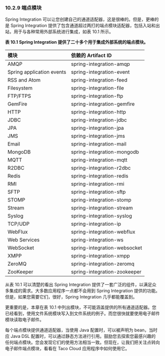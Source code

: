 ### 10.2.9 端点模块

Spring Integration 可以让您创建自己的通道适配器，这是很棒的。但是，更棒的是 Spring Integration 提供了包含通道超过两打的端点模块适配器，包括入站和出站，用于与各种常用外部系统进行集成，如表 10.1 所示。

**表 10.1 Spring Integration 提供了二十多个用于集成外部系统的端点模块。**

| 模块 | 依赖的 Artifact ID |
| :--- | :--- |
| AMQP | spring-integration-amqp |
| Spring application events | spring-integration-event |
| RSS and Atom | spring-integration-feed |
| Filesystem | spring-integration-file |
| FTP/FTPS | spring-integration-ftp |
| GemFire | spring-integration-gemfire |
| HTTP | spring-integration-http |
| JDBC | spring-integration-jdbc |
| JPA | spring-integration-jpa |
| JMS | spring-integration-jms |
| Email | spring-integration-mail |
| MongoDB | spring-integration-mongodb |
| MQTT | spring-integration-mqtt |
| R2DBC | spring-integration-r2dbc |
| Redis | spring-integration-redis |
| RMI | spring-integration-rmi |
| SFTP | spring-integration-sftp |
| STOMP | spring-integration-stomp |
| Stream | spring-integration-stream |
| Syslog | spring-integration-syslog |
| TCP/UDP | spring-integration-ip |
| WebFlux | spring-integration-webflux |
| Web Services | spring-integration-ws |
| WebSocket | spring-integration-websocket |
| XMPP | spring-integration-xmpp |
| ZeroMQ | spring-integration-zeromq |
| ZooKeeper | spring-integration-zookeeper |

从表 10.1 可以清楚的看出 Spring Integration 提供了一套广泛的组件，以满足众多集成的需求。大多数应用程序一点都不会用到 Spring Integration 提供的功能。但是，如果您需要它们，很好，Spring Integration 几乎都能覆盖到。

更重要的是，本章在表 10.1 中列出模块，不可能涵盖提供的所有通道适配器。您已经看到，使用文件系统模块写入到文件系统的例子。而您很快就要使用电子邮件模块读取电子邮件。

每个端点模块提供通道适配器，当使用 Java 配置时，可以被声明为 bean，当时应 Java DSL 配置时，可以通过静态方法进行引用。鼓励您去探索您最感兴趣的任何端点模块。您会发现它们的使用方法相当一致。但现在，让我们把关注点转向电子邮件端点模块，看看在 Taco Cloud 应用程序中如何使用它。

